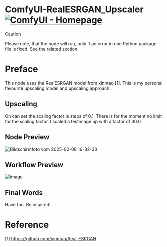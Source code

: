 # ComfyUI-RealESRGAN_Upscaler [![ComfyUI - Homepage](https://img.shields.io/badge/ComfyUI-Homepage-aa00ee)](https://github.com/comfyanonymous/ComfyUI)

> [!CAUTION]
> Please note, that the node will run, only if an error in one
> Python package file is fixed. See the related section. 

# Preface

<p align="justify">This node uses the RealESRGAN model from
xinntao [1]. This is my personal favourite upscaling model and 
upscaling approach.</p>

## Upscaling

On can set the scaling factor is steps of 0.1. There is for the
moment no limit for the scaling factor. I scaled a testimage up
with a factor of 30.0.

## Node Preview

![Bildschirmfoto vom 2025-02-08 16-32-33](https://github.com/user-attachments/assets/eefc86af-87fb-4fe0-bf41-df37dc93eb5a)

## Workflow Preview

![image](https://github.com/user-attachments/assets/8ac47db6-6293-44d3-98e0-aae302bab020)

## Final Words

Have fun. Be inspired!

# Reference

[1] https://github.com/xinntao/Real-ESRGAN
